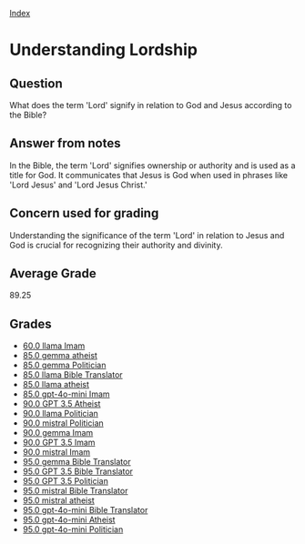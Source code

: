 
[Index](../../index.md)
# Understanding Lordship
## Question
What does the term 'Lord' signify in relation to God and Jesus according to the Bible?

## Answer from notes
In the Bible, the term 'Lord' signifies ownership or authority and is used as a title for God. It communicates that Jesus is God when used in phrases like 'Lord Jesus' and 'Lord Jesus Christ.'

## Concern used for grading
Understanding the significance of the term 'Lord' in relation to Jesus and God is crucial for recognizing their authority and divinity.

## Average Grade
89.25

## Grades
 * [60.0 llama Imam](../answers/llama_Imam/Understanding_Lordship.md)
 * [85.0 gemma atheist](../answers/gemma_atheist/Understanding_Lordship.md)
 * [85.0 gemma Politician](../answers/gemma_Politician/Understanding_Lordship.md)
 * [85.0 llama Bible Translator](../answers/llama_Bible_Translator/Understanding_Lordship.md)
 * [85.0 llama atheist](../answers/llama_atheist/Understanding_Lordship.md)
 * [85.0 gpt-4o-mini Imam](../answers/gpt-4o-mini_Imam/Understanding_Lordship.md)
 * [90.0 GPT 3.5 Atheist](../answers/GPT_3.5_Atheist/Understanding_Lordship.md)
 * [90.0 llama Politician](../answers/llama_Politician/Understanding_Lordship.md)
 * [90.0 mistral Politician](../answers/mistral_Politician/Understanding_Lordship.md)
 * [90.0 gemma Imam](../answers/gemma_Imam/Understanding_Lordship.md)
 * [90.0 GPT 3.5 Imam](../answers/GPT_3.5_Imam/Understanding_Lordship.md)
 * [90.0 mistral Imam](../answers/mistral_Imam/Understanding_Lordship.md)
 * [95.0 gemma Bible Translator](../answers/gemma_Bible_Translator/Understanding_Lordship.md)
 * [95.0 GPT 3.5 Bible Translator](../answers/GPT_3.5_Bible_Translator/Understanding_Lordship.md)
 * [95.0 GPT 3.5 Politician](../answers/GPT_3.5_Politician/Understanding_Lordship.md)
 * [95.0 mistral Bible Translator](../answers/mistral_Bible_Translator/Understanding_Lordship.md)
 * [95.0 mistral atheist](../answers/mistral_atheist/Understanding_Lordship.md)
 * [95.0 gpt-4o-mini Bible Translator](../answers/gpt-4o-mini_Bible_Translator/Understanding_Lordship.md)
 * [95.0 gpt-4o-mini Atheist](../answers/gpt-4o-mini_Atheist/Understanding_Lordship.md)
 * [95.0 gpt-4o-mini Politician](../answers/gpt-4o-mini_Politician/Understanding_Lordship.md)
